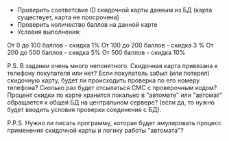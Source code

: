 - Проверить соответсвие ID скидочной карты данным из БД (карта существует, карта не просрочена)
- Проверить количество баллов на данной карте
- Условия выполнения:

От 0 до 100 баллов - скидка 1%
От 100 до 200 баллов - скидка 3 %
От 200 до 500 баллов - скидка 5%
От 500 баллов -  скидка 10%


P.S. В задании очень много непонятного. Скидочная карта привязана к телефону покупателя или нет? 
Если покупатель забыл (или потерял) скидочную карту, будет ли происходить проверка по его номеру телефона? Сколько раз будет отсылаться СМС с проверочным кодом?
Процент скидки по карте хранится локально в "автомате" или "автомат" обращается к общей БД на центральном сервере? (если да, то нужно будет вводить условия проверки соединения с БД).

P.P.S. Нужно ли писать программу, которая будет эмулировать процесс применения скидочной карты и логику работы "автомата"?
